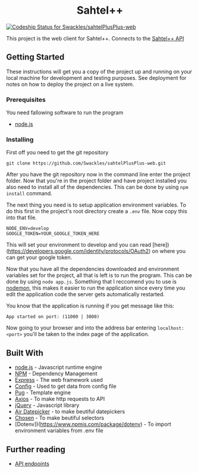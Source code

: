 <h1 align="center"> Sahtel++</h1>

[![Codeship Status for Swackles/sahtelPlusPlus-web](https://app.codeship.com/projects/985cf6c0-6060-0137-ca7e-427ad6051c19/status?branch=master)](https://app.codeship.com/projects/344061)

This project is the web client for Sahtel++. Connects to the [Sahtel++ API](https://github.com/Swackles/sahtelPlusPlsus-API)

## Getting Started

These instructions will get you a copy of the project up and running on your local machine for development and testing purposes. See deployment for notes on how to deploy the project on a live system.

### Prerequisites

You need fallowing software to run the program
* [node.js](https://nodejs.org/en/)

### Installing

First off you need to get the git repository

```
git clone https://github.com/Swackles/sahtelPlusPlus-web.git
```

After you have the git repository now in the command line enter the project folder. Now that you're in the project folder and have project installed you also need to install all of the dependencies. This can be done by using `npm  install` command. 

The next thing you need is to setup application environment variables. To do this first in the project's root directory create a `.env` file. Now copy this into that file.

```
NODE_ENV=develop
GOOGLE_TOKEN=YOUR_GOOGLE_TOKEN_HERE
```

This will set your environment to develop and you can read [here])(https://developers.google.com/identity/protocols/OAuth2) on where you can get your google token.

Now that you have all the dependencies downloaded and environment variables set for the project, all that is left is to run the program. This can be done by using `node app.js`. Something that I reccomend you to use is [nodemon](https://www.npmjs.com/package/nodemon), this makes it easier to run the application since every time you edit the application code the server gets automatically restarted.

You know that the application is running if you get message like this:
```
App started on port: (11000 | 3000)
```

Now going to your browser and into the address bar entering `localhost:<port>` you'll be taken to the index page of the application.

## Built With

* [node.js](https://nodejs.org/en/) - Javascript runtime engine
* [NPM](https://www.npmjs.com/) - Dependency Management
* [Express](https://www.npmjs.com/package/express) - The web framework used
* [Config](https://www.npmjs.com/package/config) - Used to get data from config file
* [Pug](https://pugjs.org/api/getting-started.html) - Template engine
* [Axios](https://www.npmjs.com/package/axios) - To make http requests to API
* [jQuery](https://jquery.com/) - Javascript library
* [Air Datepicker](http://t1m0n.name/air-datepicker/docs/) - to make beutiful datepickers
* [Chosen](https://harvesthq.github.io/chosen/) - To make beutiful selectors
* [Dotenv])(https://www.npmjs.com/package/dotenv) - To import environment variables from .env file

## Further reading
* [API endpoints](https://github.com/Swackles/sahtelPlusPlsus-API/blob/master/README.md)
